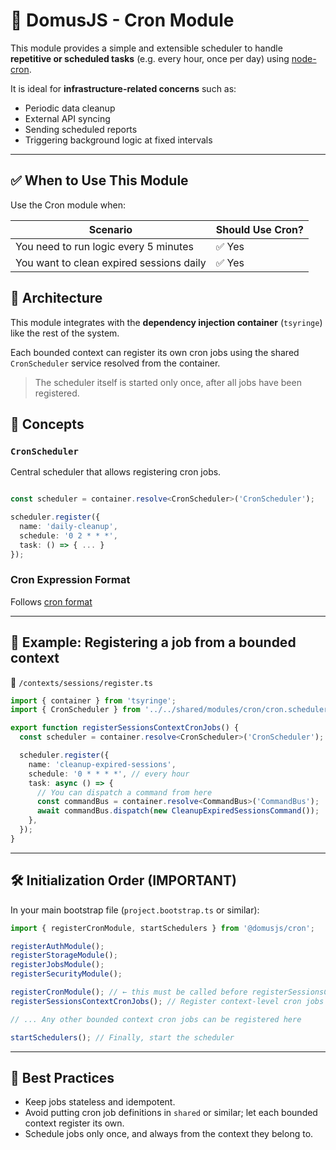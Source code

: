 # 📅 DomusJS - Cron Module

This module provides a simple and extensible scheduler to handle **repetitive or scheduled tasks** (e.g. every hour, once per day) using [node-cron](https://www.npmjs.com/package/node-cron).

It is ideal for **infrastructure-related concerns** such as:

- Periodic data cleanup
- External API syncing
- Sending scheduled reports
- Triggering background logic at fixed intervals

---

## ✅ When to Use This Module

Use the Cron module when:

| Scenario                                 | Should Use Cron? |
| ---------------------------------------- | ---------------- |
| You need to run logic every 5 minutes    | ✅ Yes           |
| You want to clean expired sessions daily | ✅ Yes           |

## 🧱 Architecture

This module integrates with the **dependency injection container** (`tsyringe`) like the rest of the system.

Each bounded context can register its own cron jobs using the shared `CronScheduler` service resolved from the container.

> The scheduler itself is started only once, after all jobs have been registered.

## 🧠 Concepts

### `CronScheduler`

Central scheduler that allows registering cron jobs.

```ts

const scheduler = container.resolve<CronScheduler>('CronScheduler');

scheduler.register({
  name: 'daily-cleanup',
  schedule: '0 2 * * *',
  task: () => { ... }
});
```

### Cron Expression Format

Follows [cron format](https://crontab.guru)

---

## 🧩 Example: Registering a job from a bounded context

📄 `/contexts/sessions/register.ts`

```ts
import { container } from 'tsyringe';
import { CronScheduler } from '../../shared/modules/cron/cron.scheduler';

export function registerSessionsContextCronJobs() {
  const scheduler = container.resolve<CronScheduler>('CronScheduler');

  scheduler.register({
    name: 'cleanup-expired-sessions',
    schedule: '0 * * * *', // every hour
    task: async () => {
      // You can dispatch a command from here
      const commandBus = container.resolve<CommandBus>('CommandBus');
      await commandBus.dispatch(new CleanupExpiredSessionsCommand());
    },
  });
}
```

---

## 🛠 Initialization Order (IMPORTANT)

In your main bootstrap file (`project.bootstrap.ts` or similar):

```ts
import { registerCronModule, startSchedulers } from '@domusjs/cron';

registerAuthModule();
registerStorageModule();
registerJobsModule();
registerSecurityModule();

registerCronModule(); // ← this must be called before registerSessionsContextCronJobs() so the scheduler registry is available to the context
registerSessionsContextCronJobs(); // Register context-level cron jobs

// ... Any other bounded context cron jobs can be registered here

startSchedulers(); // Finally, start the scheduler
```

---

## 🧼 Best Practices

- Keep jobs stateless and idempotent.
- Avoid putting cron job definitions in `shared` or similar; let each bounded context register its own.
- Schedule jobs only once, and always from the context they belong to.
